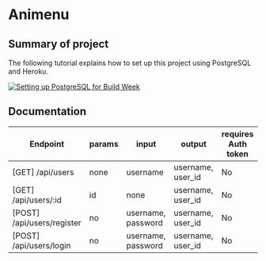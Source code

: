 # Animenu

## Summary of project

The following tutorial explains how to set up this project using PostgreSQL and Heroku.

[![Setting up PostgreSQL for Build Week](https://img.youtube.com/vi/kTO_tf4L23I/maxresdefault.jpg)](https://www.youtube.com/watch?v=kTO_tf4L23I)

## Documentation

| Endpoint | params | input | output | requires Auth token |
| -------- | ------ | ----- | ------ | ------------------- |
| [GET] /api/users | none | username | username, user_id | No |
| [GET] /api/users/:id | id | none | username, user_id | No |
| [POST] /api/users/register | no | username, password | username, user_id | No |
| [POST] /api/users/login | no | username, password | username, user_id | No |
